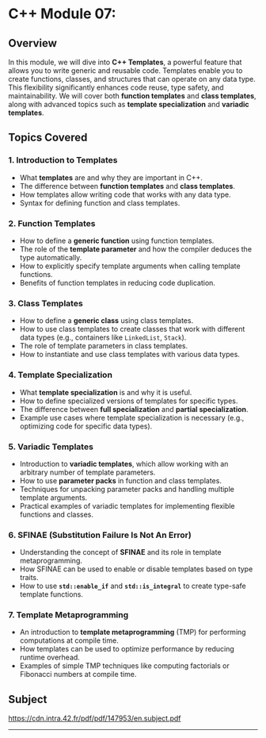 # C++ Module 07:

## Overview

In this module, we will dive into **C++ Templates**, a powerful feature that allows you to write generic and reusable code. Templates enable you to create functions, classes, and structures that can operate on any data type. This flexibility significantly enhances code reuse, type safety, and maintainability. We will cover both **function templates** and **class templates**, along with advanced topics such as **template specialization** and **variadic templates**.

## Topics Covered

### 1. **Introduction to Templates**
- What **templates** are and why they are important in C++.
- The difference between **function templates** and **class templates**.
- How templates allow writing code that works with any data type.
- Syntax for defining function and class templates.

### 2. **Function Templates**
- How to define a **generic function** using function templates.
- The role of the **template parameter** and how the compiler deduces the type automatically.
- How to explicitly specify template arguments when calling template functions.
- Benefits of function templates in reducing code duplication.

### 3. **Class Templates**
- How to define a **generic class** using class templates.
- How to use class templates to create classes that work with different data types (e.g., containers like `LinkedList`, `Stack`).
- The role of template parameters in class templates.
- How to instantiate and use class templates with various data types.

### 4. **Template Specialization**
- What **template specialization** is and why it is useful.
- How to define specialized versions of templates for specific types.
- The difference between **full specialization** and **partial specialization**.
- Example use cases where template specialization is necessary (e.g., optimizing code for specific data types).

### 5. **Variadic Templates**
- Introduction to **variadic templates**, which allow working with an arbitrary number of template parameters.
- How to use **parameter packs** in function and class templates.
- Techniques for unpacking parameter packs and handling multiple template arguments.
- Practical examples of variadic templates for implementing flexible functions and classes.

### 6. **SFINAE (Substitution Failure Is Not An Error)**
- Understanding the concept of **SFINAE** and its role in template metaprogramming.
- How SFINAE can be used to enable or disable templates based on type traits.
- How to use **`std::enable_if`** and **`std::is_integral`** to create type-safe template functions.
  
### 7. **Template Metaprogramming**
- An introduction to **template metaprogramming** (TMP) for performing computations at compile time.
- How templates can be used to optimize performance by reducing runtime overhead.
- Examples of simple TMP techniques like computing factorials or Fibonacci numbers at compile time.

## Subject
https://cdn.intra.42.fr/pdf/pdf/147953/en.subject.pdf

---
